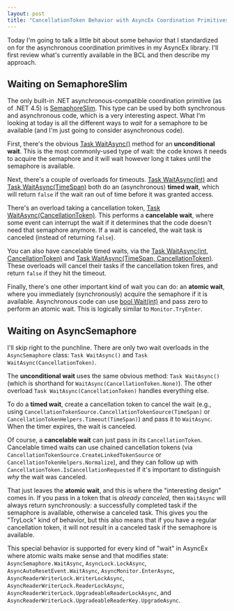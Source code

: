 ```yaml
---
layout: post
title: "CancellationToken Behavior with AsyncEx Coordination Primitives"
---
```

Today I'm going to talk a little bit about some behavior that I standardized on for the asynchronous coordination primitives in my AsyncEx library. I'll first review what's currently available in the BCL and then describe my approach.



## Waiting on SemaphoreSlim

The only built-in .NET asynchronous-compatible coordination primitive (as of .NET 4.5) is [SemaphoreSlim](http://msdn.microsoft.com/en-us/library/system.threading.semaphoreslim.aspx). This type can be used by both synchronous and asynchronous code, which is a very interesting aspect. What I'm looking at today is all the different ways to _wait_ for a semaphore to be available (and I'm just going to consider asynchronous code).



First, there's the obvious [Task WaitAsync()](http://msdn.microsoft.com/en-us/library/hh462805.aspx) method for an **unconditional wait**. This is the most commonly-used type of wait: the code knows it needs to acquire the semaphore and it will wait however long it takes until the semaphore is available.



Next, there's a couple of overloads for timeouts. [Task<bool> WaitAsync(int)](http://msdn.microsoft.com/en-us/library/hh462740.aspx) and [Task<bool> WaitAsync(TimeSpan)](http://msdn.microsoft.com/en-us/library/hh462723.aspx) both do an (asynchronous) **timed wait**, which will return `false` if the wait ran out of time before it was granted access.



There's an overload taking a cancellation token, [Task WaitAsync(CancellationToken)](http://msdn.microsoft.com/en-us/library/hh462773.aspx). This performs a **cancelable wait**, where some event can interrupt the wait if it determines that the code doesn't need that semaphore anymore. If a wait is canceled, the wait task is canceled (instead of returning `false`).



You can also have cancelable timed waits, via the [Task<bool> WaitAsync(int, CancellationToken)](http://msdn.microsoft.com/en-us/library/hh462846.aspx) and [Task<bool> WaitAsync(TimeSpan, CancellationToken)](http://msdn.microsoft.com/en-us/library/hh462788.aspx). These overloads will cancel their tasks if the cancellation token fires, and return `false` if they hit the timeout.



Finally, there's one other important kind of wait you can do: an **atomic wait**, where you immediately (synchronously) acquire the semaphore if it is available. Asynchronous code can use [bool Wait(int)](http://msdn.microsoft.com/en-us/library/dd289488.aspx) and pass zero to perform an atomic wait. This is logically similar to `Monitor.TryEnter`.



## Waiting on AsyncSemaphore

I'll skip right to the punchline. There are only two wait overloads in the `AsyncSemaphore` class: `Task WaitAsync()` and `Task WaitAsync(CancellationToken)`.



The **unconditional wait** uses the same obvious method: `Task WaitAsync()` (which is shorthand for `WaitAsync(CancellationToken.None)`). The other overload `Task WaitAsync(CancellationToken)` handles everything else.



To do a **timed wait**, create a cancellation token to cancel the wait (e.g., using `CancellationTokenSource.CancellationTokenSource(TimeSpan)` or `CancellationTokenHelpers.Timeout(TimeSpan)`) and pass it to `WaitAsync`. When the timer expires, the wait is canceled.



Of course, a **cancelable wait** can just pass in its `CancellationToken`. Cancelable timed waits can use chained cancellation tokens (via `CancellationTokenSource.CreateLinkedTokenSource` or `CancellationTokenHelpers.Normalize`), and they can follow up with `CancellationToken.IsCancellationRequested` if it's important to distinguish _why_ the wait was canceled.



That just leaves the **atomic wait**, and this is where the "interesting design" comes in. If you pass in a token that is _already canceled_, then `WaitAsync` will always return synchronously: a successfully completed task if the semaphore is available, otherwise a canceled task. This gives you the "TryLock" kind of behavior, but this also means that if you have a regular cancellation token, it will not result in a canceled task if the semaphore is available.



This special behavior is supported for every kind of "wait" in AsyncEx where atomic waits make sense and that modifies state: `AsyncSemaphore.WaitAsync`, `AsyncLock.LockAsync`, `AsyncAutoResetEvent.WaitAsync`, `AsyncMonitor.EnterAsync`, `AsyncReaderWriterLock.WriterLockAsync`, `AsyncReaderWriterLock.ReaderLockAsync`, `AsyncReaderWriterLock.UpgradeableReaderLockAsync`, and `AsyncReaderWriterLock.UpgradeableReaderKey.UpgradeAsync`.


